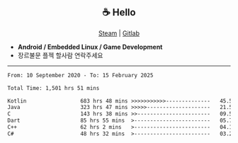 <h2 align="center"> ☕ Hello </h2>

<p align="center">
  <a href="https://steamcommunity.com/id/Niforances/">Steam</a> |
  <a href="https://gitlab.com/niforances">Gitlab</a>
</p>

 - **Android / Embedded Linux / Game Development**
 - 장르불문 플젝 할사람 연락주세요

------

<!--START_SECTION:waka-->

```txt
From: 10 September 2020 - To: 15 February 2025

Total Time: 1,501 hrs 51 mins

Kotlin                 683 hrs 48 mins >>>>>>>>>>>--------------   45.53 %
Java                   323 hrs 47 mins >>>>>--------------------   21.56 %
C                      143 hrs 38 mins >>-----------------------   09.56 %
Dart                   85 hrs 55 mins  >------------------------   05.72 %
C++                    62 hrs 2 mins   >------------------------   04.13 %
C#                     48 hrs 32 mins  >------------------------   03.23 %
```

<!--END_SECTION:waka-->
